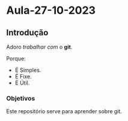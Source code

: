 # Aula-27-10-2023

## Introdução 

Adoro *trabalhar* _com_ o **git**.

Porque:
 - É Simples.
 - É Fixe.
 - É Útil.
 
### Objetivos

Este repositório serve para aprender sobre git.